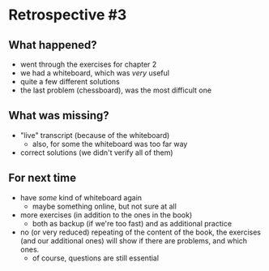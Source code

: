 # Retrospective #3

## What happened?

- went through the exercises for chapter 2
- we had a whiteboard, which was *very* useful
- quite a few different solutions
- the last problem (chessboard), was the most difficult one

## What was missing?

- "live" transcript (because of the whiteboard)
    - also, for some the whiteboard was too far way
- correct solutions (we didn't verify all of them)

## For next time

- have *some* kind of whiteboard again
    - maybe something online, but not sure at all
- more exercises (in addition to the ones in the book)
    - both as backup (if we're too fast) and as additional
      practice
- no (or very reduced) repeating of the content of the book,
    the exercises (and our additional ones) will show if there
    are problems, and which ones.
    - of course, questions are still essential
